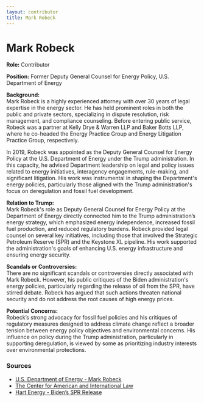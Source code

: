 ```yaml
---
layout: contributor
title: Mark Robeck
---
```


# Mark Robeck

**Role:** Contributor

**Position:** Former Deputy General Counsel for Energy Policy, U.S. Department of Energy

**Background:**  
Mark Robeck is a highly experienced attorney with over 30 years of legal expertise in the energy sector. He has held prominent roles in both the public and private sectors, specializing in dispute resolution, risk management, and compliance counseling. Before entering public service, Robeck was a partner at Kelly Drye & Warren LLP and Baker Botts LLP, where he co-headed the Energy Practice Group and Energy Litigation Practice Group, respectively.

In 2019, Robeck was appointed as the Deputy General Counsel for Energy Policy at the U.S. Department of Energy under the Trump administration. In this capacity, he advised Department leadership on legal and policy issues related to energy initiatives, interagency engagements, rule-making, and significant litigation. His work was instrumental in shaping the Department's energy policies, particularly those aligned with the Trump administration's focus on deregulation and fossil fuel development.

**Relation to Trump:**  
Mark Robeck's role as Deputy General Counsel for Energy Policy at the Department of Energy directly connected him to the Trump administration’s energy strategy, which emphasized energy independence, increased fossil fuel production, and reduced regulatory burdens. Robeck provided legal counsel on several key initiatives, including those that involved the Strategic Petroleum Reserve (SPR) and the Keystone XL pipeline. His work supported the administration's goals of enhancing U.S. energy infrastructure and ensuring energy security.

**Scandals or Controversies:**  
There are no significant scandals or controversies directly associated with Mark Robeck. However, his public critiques of the Biden administration's energy policies, particularly regarding the release of oil from the SPR, have stirred debate. Robeck has argued that such actions threaten national security and do not address the root causes of high energy prices.

**Potential Concerns:**  
Robeck’s strong advocacy for fossil fuel policies and his critiques of regulatory measures designed to address climate change reflect a broader tension between energy policy objectives and environmental concerns. His influence on policy during the Trump administration, particularly in supporting deregulation, is viewed by some as prioritizing industry interests over environmental protections.

### Sources
- [U.S. Department of Energy - Mark Robeck](https://www.energy.gov/gc/person/mark-r-robeck)
- [The Center for American and International Law](https://cail.ce21.com/speaker/mark-robeck-1386003)
- [Hart Energy - Biden’s SPR Release](https://www.hartenergy.com/exclusives/opinion-bidens-spr-release-political-stunt-risks-national-security-199694)
